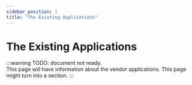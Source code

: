 ```yaml
---
sidebar_position: 1
title: "The Existing Applications"
---
```


# The Existing Applications

:::warning
TODO: document not ready.  
This page will have information about the vendor applications. This page might turn into a section.
:::